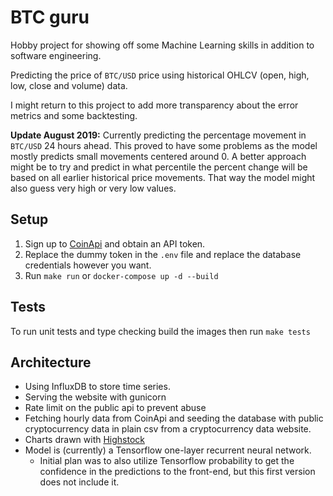 # BTC guru

Hobby project for showing off some Machine Learning skills in addition to software engineering.

Predicting the price of `BTC/USD` price using historical OHLCV (open, high, low, close and volume) data.

I might return to this project to add more transparency about the error metrics and some backtesting.

**Update August 2019:**
Currently predicting the percentage movement in `BTC/USD` 24 hours ahead. This proved to have some problems as the model mostly predicts small movements centered around 0. A better approach might be to try and predict in what percentile the percent change will be based on all earlier historical price movements. That way the model might also guess very high or very low values.

## Setup

1. Sign up to [CoinApi](https://www.coinapi.io) and obtain an API token. 
2. Replace the dummy token in the `.env` file and replace the database credentials however you want. 
3. Run `make run` or `docker-compose up -d --build`

## Tests
To run unit tests and type checking build the images then run
`make tests`

## Architecture
* Using InfluxDB to store time series. 
* Serving the website with gunicorn
* Rate limit on the public api to prevent abuse
* Fetching hourly data from CoinApi and seeding the database with public cryptocurrency data in plain csv from a cryptocurrency data website. 
* Charts drawn with [Highstock](https://www.highcharts.com/blog/products/highstock/)
* Model is (currently) a Tensorflow one-layer recurrent neural network. 
  * Initial plan was to also utilize Tensorflow probability to get the confidence in the predictions to the front-end, but this first version does not include it.
